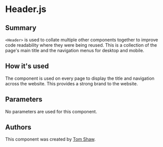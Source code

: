 # Header.js

## Summary
`<Header>` is used to collate multiple other components together to improve code readability where they were being reused. This is a collection of the page's main title and the navigation menus for desktop and mobile.

## How it's used
The component is used on every page to display the title and navigation across the website. This provides a strong brand to the website.

## Parameters
No parameters are used for this component.

## Authors
This component was created by [Tom Shaw](https://github.com/tomshaw650).
